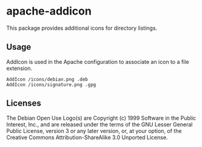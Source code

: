 apache-addicon
==============

This package provides additional icons for directory listings.

Usage
-----

AddIcon is used in the Apache configuration to associate an icon to a
file extension.

    AddIcon /icons/debian.png .deb
    AddIcon /icons/signature.png .gpg

Licenses
--------

The Debian Open Use Logo(s) are Copyright (c) 1999 Software in the Public
Interest, Inc., and are released under the terms of the GNU Lesser General
Public License, version 3 or any later version, or, at your option, of the
Creative Commons Attribution-ShareAlike 3.0 Unported License.
